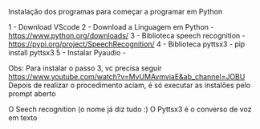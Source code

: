 Instalação dos programas para começar a programar em Python

1 - Download VScode
2 - Download a Linguagem em Python - https://www.python.org/downloads/
3 - Biblioteca speech recognition - https://pypi.org/project/SpeechRecognition/
4 - Biblioteca pyttsx3 - pip install pyttsx3
5 - Instalar Pyaudio - 

Obs:
    Para instalar o passo 3, vc precisa seguir https://www.youtube.com/watch?v=MvUMAvmviaE&ab_channel=JOBU
    Depois de realizar o procedimento aciam, é só executar as instalões pelo prompt aberto


   O Seech recognition (o nome já diz tudo :)
    O Pyttsx3 é o converso de voz em texto

